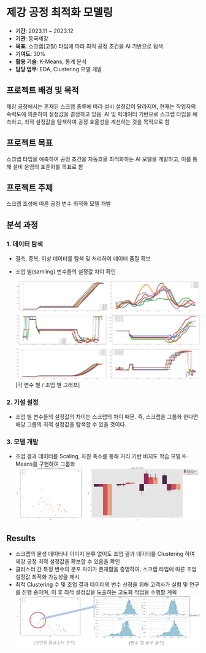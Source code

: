 # 제강 공정 최적화 모델링

- **기간**: 2023.11 ~ 2023.12
- **기관**: 동국제강
- **목표**: 스크랩(고철) 타입에 따라 최적 공정 조건을 AI 기반으로 탐색
- **기여도**: 30%
- **활용 기술**: K-Means, 통계 분석
- **담당 업무**: EDA, Clustering 모델 개발

## 프로젝트 배경 및 목적
제강 공정에서는 혼재된 스크랩 종류에 따라 설비 설정값이 달라지며, 현재는 작업자의 숙력도에 의존하여 설정값을 결정하고 있음.
AI 및 빅데이터 기반으로 스크랩 타입을 예측하고, 최적 설정값을 탐색하여 공정 효율성을 계선하는 것을 목적으로 함

## 프로젝트 목표 
스크랩 타입을 예측하여 공정 조건을 자동흐올 최적화하는 AI 모델을 개발하고, 이를 통해 설비 운영의 표준화를 목표로 함

## 프로젝트 주제
스크랩 조성에 따른 공정 변수 최적화 모델 개발

## 분석 과정

### 1. 데이터 탐색
- 결측, 중복, 이상 데이터를 탐색 및 처리하여 데이터 품질 확보
- 조업 별(samling) 변수들의 설정값 차이 확인

    ![plot](./img/img1.png)
    [각 변수 별 / 조업 별 그래프]

### 2. 가설 설정
- 조업 별 변수들의 설정값의 차이는 스크랩의 차이 때문.
즉, 스크랩을 그룹화 한다면 해당 그룹의 최적 설정값을 탐색할 수 있을 것이다.

### 3. 모델 개발
- 조업 결과 데이터를 Scaling, 차원 축소를 통해 거리 기반 비지도 학습 모델 K-Means를 구현하여 그룹화
![](./img/img2.webp)

## Results
- 스크랩의 물성 데이터나 이미지 분류 없이도 조업 결과 데이터를 Clustering 하여 제강 공정 최적 설정값을 확보할 수 있음을 확인
- 클러스터 간 특정 변수의 분포 차이가 존재함을 증명하여, 스크랩 타입에 따른 조업 설정값 최적화 가능성을 제시
- 최적 Clustering 수 및 조업 결과 데이터의 변수 선정을 위해 고객사가 실험 및 연구를 진행 중이며, 이 후 최적 설정값을 도출하는 고도화 작업을 수행할 계획
![](./img/img3.webp)